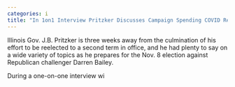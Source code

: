 ```yaml
---
categories: i
title: "In 1on1 Interview Pritzker Discusses Campaign Spending COVID Response and More"
---
```


Illinois Gov. J.B. Pritzker is three weeks away from the culmination of his effort to be reelected to a second term in office, and he had plenty to say on a wide variety of topics as he prepares for the Nov. 8 election against Republican challenger Darren Bailey.



During a one-on-one interview wi